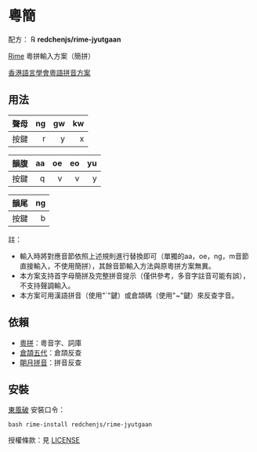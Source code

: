 # 粵簡

配方： ℞ **redchenjs/rime-jyutgaan**

[Rime](https://rime.im) 粵拼輸入方案（簡拼）

[香港語言學會粵語拼音方案](https://zh.wikipedia.org/wiki/%E9%A6%99%E6%B8%AF%E8%AA%9E%E8%A8%80%E5%AD%B8%E5%AD%B8%E6%9C%83%E7%B2%B5%E8%AA%9E%E6%8B%BC%E9%9F%B3%E6%96%B9%E6%A1%88)

## 用法

| 聲母 | ng | gw | kw |
| :--: | -: | -: | -: |
| 按鍵 |  r |  y |  x |

| 韻腹 | aa | oe | eo | yu |
| :--: | -: | -: | -: | -: |
| 按鍵 |  q |  v |  v |  y |

| 韻尾 | ng |
| :--: | -: |
| 按鍵 |  b |

註：
* 輸入時將對應音節依照上述規則進行替換即可（單獨的aa，oe，ng，m音節直接輸入，不使用簡拼），其餘音節輸入方法與原粵拼方案無異。
* 本方案支持首字母簡拼及完整拼音提示（僅供參考，多音字註音可能有誤），不支持聲調輸入。
* 本方案可用漢語拼音（使用"\`"鍵）或倉頡碼（使用"~"鍵）來反查字音。

## 依賴

* [粵拼](https://github.com/rime/rime-jyutping)：粵音字、詞庫
* [倉頡五代](https://github.com/rime/rime-cangjie)：倉頡反查
* [朙月拼音](https://github.com/rime/rime-luna-pinyin)：拼音反查

## 安裝

[東風破](https://github.com/rime/plum) 安裝口令：
```
bash rime-install redchenjs/rime-jyutgaan
```

授權條款：見 [LICENSE](LICENSE)
